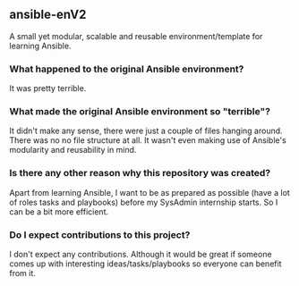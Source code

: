 ## ansible-enV2
A small yet modular, scalable and reusable environment/template for learning Ansible.

### What happened to the original Ansible environment?
It was pretty terrible.

### What made the original Ansible environment so "terrible"?
It didn't make any sense, there were just a couple of files hanging around. There was no
no file structure at all. It wasn't even making use of Ansible's modularity and reusability in mind.

### Is there any other reason why this repository was created?
Apart from learning Ansible, I want to be as prepared as possible (have a lot of roles tasks and playbooks) before my SysAdmin internship starts. So I can be a bit more efficient.

### Do I expect contributions to this project?
I don't expect any contributions. Although it would be great if someone comes up with interesting ideas/tasks/playbooks so everyone can benefit from it.
